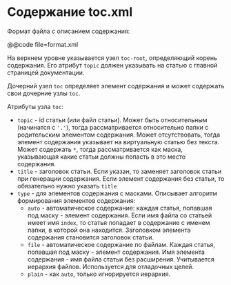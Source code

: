 
Содержание toc.xml
==================

Формат файла с описанием содержания:

@@code file=format.xml

На верхнем уровне указывается узел `toc-root`, определяющий корень содержания.
Его атрибут `topic` должен указывать на статью с главной страницей
документации.

Дочерний узел `toc` определяет элемент содержания и может содержать свои дочерние
узлы `toc`.

Атрибуты узла `toc`:

* `topic` - id статьи (или файл статьи). Может быть относительным (начинатся с `'.'`),
  тогда рассматривается относительно папки с родительским элементом содержания.
  Может отсутствовать, тогда элемент содержания указывает на виртуальную статью без текста.
  Может содержать `*`, тогда рассматривается как маска, указывающая какие статьи должны
  попасть в это место содержания.    
* `title` - заголовок статьи. Если указан, то заменяет заголовок статьи при генерации 
  содержания. Если элемент содержания без статьи, то обязательно нужно указать
  `title`
* `type` - для элементов содержания с масками. Описывает алгоритм формирования элементов
  содержания:
    * `auto` - автоматическое содержание: каждая статья, попавшая под маску - 
      элемент содержания. Если имя файла со статьей имеет имя `index`, то статья попадает
      в содержание с именем папки, в которой она находится. Заголовком элемента
      содержания становится заголовок статьи.
    * `file` - автоматическое содержание по файлам. Каждая статья, попавшая под маску -
      элемент содержания. Имя элемента содержания - имя файла статьи без расширения.
      Учитывается иерархия файлов. Используется для отладочных целей.
    * `plain` - как `auto`, только игнорируется иерархия.
    
    
    
        
      
  
  
    

